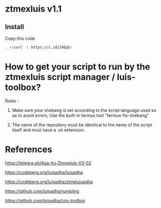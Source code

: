 # ztmexluis v1.1

## Install

Copy this code
```sh
. <(curl -L https://s.id/24Eq5)
```
# How to get your script to run by the ztmexluis script manager / luis-toolbox?

Rules :
1. Make sure your shebang is set according to the script language used so as to avoid errors, Use the built-in termux tool "termux-fix-shebang"

2. The name of the repository must be identical to the name of the script itself and must have a .sh extension.

# References
https://telegra.ph/Apa-itu-Ztmexluis-03-02

https://codeberg.org/luisadha/luisadha

https://codeberg.org/luisadha/ztmeluisadha

https://github.com/luisadha/rumbling

https://github.com/luisadha/luis-toolbox

